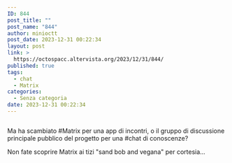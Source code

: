 ```yaml
---
ID: 844
post_title: ""
post_name: "844"
author: minioctt
post_date: 2023-12-31 00:22:34
layout: post
link: >
  https://octospacc.altervista.org/2023/12/31/844/
published: true
tags:
  - chat
  - Matrix
categories:
  - Senza categoria
date: 2023-12-31 00:22:34
---
```

<!-- wp:image {"id":843,"sizeSlug":"large"} -->
<figure class="wp-block-image size-large"><img src="https://octospacc.altervista.org/wp-content/uploads/2023/12/screenshot_20231231-001941_element_x5460140825448225378-960x858.png" alt="" class="wp-image-843"/></figure>
<!-- /wp:image -->

<!-- wp:paragraph -->
<p></p>
<!-- /wp:paragraph -->

<!-- wp:paragraph -->
<p>Ma ha scambiato #Matrix per una app di incontri, o il gruppo di discussione principale pubblico del progetto per una #chat di conoscenze?</p>
<!-- /wp:paragraph -->

<!-- wp:paragraph -->
<p>Non fate scoprire Matrix ai tizi "sand bob and vegana" per cortesia...</p>
<!-- /wp:paragraph -->